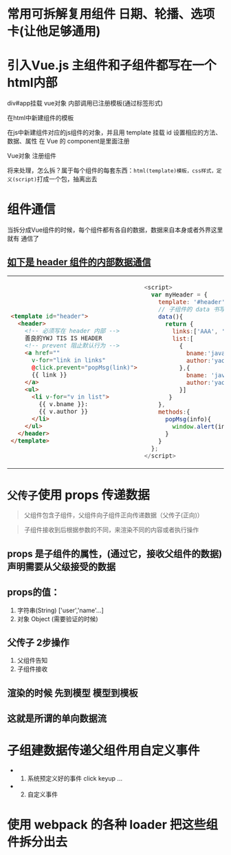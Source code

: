 # 常用可拆解复用组件 日期、轮播、选项卡(让他足够通用)

# 引入Vue.js 主组件和子组件都写在一个html内部
  div#app挂载 vue对象
  内部调用已注册模板(通过标签形式)

  在html中新建组件的模板


  在js中新建组件对应的js组件的对象，并且用 template 挂载 id
  设置相应的方法、数据、属性
  在 Vue 的 component是里面注册

  Vue对象 注册组件

  将来处理，怎么拆？属于每个组件的每套东西：`html(template)模板，css样式，定义(script)`打成一个包，抽离出去


# 组件通信

当拆分成Vue组件的时候，每个组件都有各自的数据，数据来自本身或者外界这里就有 通信了 
## [如下是 header 组件的内部数据通信](./组件内部传值.html)

<html>
<!-- tr 表示 行 td 表示 列 -->
<table style="margin: 0 auto">
<tr>
<!-- 左边表格开始 -->
<td>

```html



<template id="header">
  <header>
    <!-- 必须写在 header 内部 -->
    善良的YWJ TIS IS HEADER
    <!-- prevent 阻止默认行为 -->
    <a href="" 
      v-for="link in links" 
      @click.prevent="popMsg(link)">
      {{ link }}
    </a>
    <ul>
      <li v-for="v in list">
        {{ v.bname }}:
        {{ v.author }}
      </li>
    </ul>
  </header>
</template>



```
</td>
<!-- 左边表格结束 -->
<!-- 右边表格开始 -->
<td>

```js
<script>
  var myHeader = {
    template: '#header',
    // 子组件的 data 书写方式 区别于 主组件
    data(){
      return { 
        links:['AAA', 'BBB', 'CCC'],
        list:[
          {
            bname:'javascript',
            author:'yaoyao'
          },{
            bname: 'java',
            author:'yaoyao'
          }]
       }
    },
    methods:{
      popMsg(info){
        window.alert(info)
      }
    }
  };
</script>
```
</td>
<!-- 右边表格结束 -->
</tr>
</table>
</html>

# `父传子`使用 props 传递数据

>父组件包含子组件，父组件向子组件正向传递数据（父传子(正向)）

>子组件接收到后根据参数的不同，来渲染不同的内容或者执行操作

## props 是子组件的属性，(通过它，接收父组件的数据) 声明需要从父级接受的数据

## props的值：
1. 字符串(String) ['user','name'...]
2. 对象 Object  (需要验证的时候)

## 父传子 2步操作
1. 父组件告知
2. 子组件接收

## 渲染的时候 先到模型 模型到模板
## 这就是所谓的单向数据流

# 子组建数据传递父组件用自定义事件
  - 1. 系统预定义好的事件 click keyup ...
  - 2. 自定义事件

# 使用 webpack 的各种 loader 把这些组件拆分出去



  
  